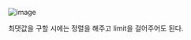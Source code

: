 ![image](https://user-images.githubusercontent.com/108928206/187443950-3eca7ca7-85f3-4af9-ab2c-617b55247d6f.png)

최댓값을 구할 시에는 정렬을 해주고 limit을 걸어주어도 된다.
